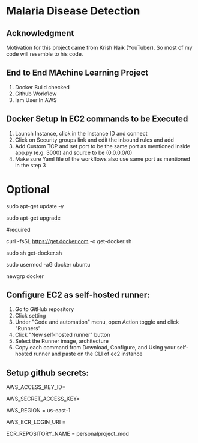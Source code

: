# **Malaria Disease Detection**

## Acknowledgment

Motivation for this project came from Krish Naik (YouTuber).
So most of my code will resemble to his code.

## End to End MAchine Learning Project

1. Docker Build checked
2. Github Workflow
3. Iam User In AWS

## Docker Setup In EC2 commands to be Executed

1. Launch Instance, click in the Instance ID and connect
2. Click on Security groups link and edit the inbound rules and add
3. Add Custom TCP and set port to be the same port as mentioned inside app.py (e.g. 3000) and source to be (0.0.0.0/0)
4. Make sure Yaml file of the workflows also use same port as mentioned in the step 3

# Optional

sudo apt-get update -y

sudo apt-get upgrade

#required

curl -fsSL https://get.docker.com -o get-docker.sh

sudo sh get-docker.sh

sudo usermod -aG docker ubuntu

newgrp docker

## Configure EC2 as self-hosted runner:

1. Go to GitHub repository
2. Click setting
3. Under "Code and automation" menu, open Action toggle and click "Runners"
4. Click "New self-hosted runner" button
5. Select the Runner image, architecture
6. Copy each command from Download, Configure, and Using your self-hosted runner and paste on the CLI of ec2 instance

## Setup github secrets:

AWS_ACCESS_KEY_ID=

AWS_SECRET_ACCESS_KEY=

AWS_REGION = us-east-1

AWS_ECR_LOGIN_URI =

ECR_REPOSITORY_NAME = personalproject_mdd
